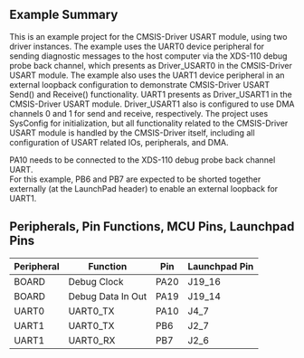 ## Example Summary

This is an example project for the CMSIS-Driver USART module, using two 
driver instances.  The example uses the UART0 device peripheral for sending 
diagnostic messages to the host computer via the XDS-110 debug probe back
channel, which presents as Driver_USART0 in the CMSIS-Driver USART module.
The example also uses the UART1 device peripheral in an external loopback
configuration to demonstrate CMSIS-Driver USART Send() and Receive()
functionality.  UART1 presents as Driver_USART1 in the CMSIS-Driver USART
module.  Driver_USART1 also is configured to use DMA channels 0 and 1
for send and receive, respectively.
The project uses SysConfig for initialization, but all functionality related
to the CMSIS-Driver USART module is handled by the CMSIS-Driver itself,
including all configuration of USART related IOs, peripherals, and DMA.

PA10 needs to be connected to the XDS-110 debug probe back channel UART.  
For this example, PB6 and PB7 are expected to be shorted together externally (at the 
LaunchPad header) to enable an external loopback for UART1.

## Peripherals, Pin Functions, MCU Pins, Launchpad Pins
| Peripheral | Function | Pin | Launchpad Pin |
| --- | --- | --- | --- |
| BOARD | Debug Clock | PA20 | J19_16 |
| BOARD | Debug Data In Out | PA19 | J19_14 |
| UART0 | UART0_TX | PA10 | J4_7 |
| UART1 | UART0_TX | PB6  | J2_7 |
| UART1 | UART0_RX | PB7  | J2_6 |
